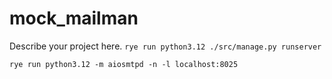 # mock_mailman

Describe your project here.
`rye run python3.12 ./src/manage.py runserver`

`rye run python3.12 -m aiosmtpd -n -l localhost:8025`
